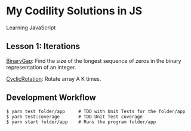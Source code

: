 # My Codility Solutions in JS

Learning JavaScript

## Lesson 1: Iterations

[BinaryGap](./BinaryGap/README.md): Find the size of the longest sequence of zeros in the binary representation of an integer.

[CyclicRotation](./CyclicRotation/README.md): Rotate array A K times.

## Development Workflow

```
$ yarn test folder/app     # TDD with Unit Tests for the folder/app
$ yarn test:coverage       # TDD Unit Test coverage
$ yarn start folder/app    # Runs the program folder/app
```
